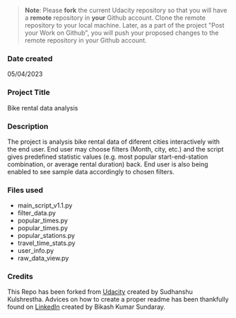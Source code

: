 >**Note**: Please **fork** the current Udacity repository so that you will have a **remote** repository in **your** Github account. Clone the remote repository to your local machine. Later, as a part of the project "Post your Work on Github", you will push your proposed changes to the remote repository in your Github account.

### Date created
05/04/2023

### Project Title
Bike rental data analysis

### Description
The project is analysis bike rental data of diferent cities interactively with the end user. End user may choose filters (Month, city, etc.) and the script gives predefined statistic values (e.g. most popular start-end-station combination, or average rental duration) back. End user is also being enabled to see sample data accordingly to chosen filters.

### Files used
* main_script_v1.1.py
* filter_data.py
* popular_times.py
* popular_times.py
* popular_stations.py
* travel_time_stats.py
* user_info.py
* raw_data_view.py

### Credits
This Repo has been forked from [Udacity](https://github.com/udacity/pdsnd_github/) created by Sudhanshu Kulshrestha.
Advices on how to create a proper readme has been thankfully found on [LinkedIn](https://www.linkedin.com/pulse/dont-forget-give-credit-in-case-you-using-someones-github-sundaray) created by Bikash Kumar Sundaray.
 


